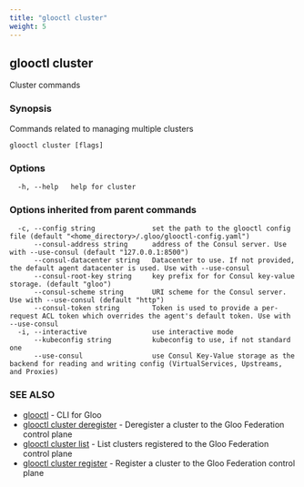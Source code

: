 ```yaml
---
title: "glooctl cluster"
weight: 5
---
```

## glooctl cluster

Cluster commands

### Synopsis

Commands related to managing multiple clusters

```
glooctl cluster [flags]
```

### Options

```
  -h, --help   help for cluster
```

### Options inherited from parent commands

```
  -c, --config string              set the path to the glooctl config file (default "<home_directory>/.gloo/glooctl-config.yaml")
      --consul-address string      address of the Consul server. Use with --use-consul (default "127.0.0.1:8500")
      --consul-datacenter string   Datacenter to use. If not provided, the default agent datacenter is used. Use with --use-consul
      --consul-root-key string     key prefix for for Consul key-value storage. (default "gloo")
      --consul-scheme string       URI scheme for the Consul server. Use with --use-consul (default "http")
      --consul-token string        Token is used to provide a per-request ACL token which overrides the agent's default token. Use with --use-consul
  -i, --interactive                use interactive mode
      --kubeconfig string          kubeconfig to use, if not standard one
      --use-consul                 use Consul Key-Value storage as the backend for reading and writing config (VirtualServices, Upstreams, and Proxies)
```

### SEE ALSO

* [glooctl](../glooctl)	 - CLI for Gloo
* [glooctl cluster deregister](../glooctl_cluster_deregister)	 - Deregister a cluster to the Gloo Federation control plane
* [glooctl cluster list](../glooctl_cluster_list)	 - List clusters registered to the Gloo Federation control plane
* [glooctl cluster register](../glooctl_cluster_register)	 - Register a cluster to the Gloo Federation control plane

